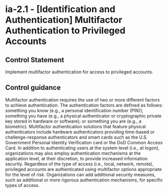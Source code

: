 # ia-2.1 - \[Identification and Authentication\] Multifactor Authentication to Privileged Accounts

## Control Statement

Implement multifactor authentication for access to privileged accounts.

## Control guidance

Multifactor authentication requires the use of two or more different factors to achieve authentication. The authentication factors are defined as follows: something you know (e.g., a personal identification number (PIN)); something you have (e.g., a physical authenticator or cryptographic private key stored in hardware or software); or something you are (e.g., a biometric). Multifactor authentication solutions that feature physical authenticators include hardware authenticators providing time-based or challenge-response authenticators and smart cards such as the U.S. Government Personal Identity Verification card or the DoD Common Access Card. In addition to authenticating users at the system level (i.e., at logon), organizations may also employ authentication mechanisms at the application level, at their discretion, to provide increased information security. Regardless of the type of access (i.e., local, network, remote), privileged accounts are authenticated using multifactor options appropriate for the level of risk. Organizations can add additional security measures, such as additional or more rigorous authentication mechanisms, for specific types of access.
